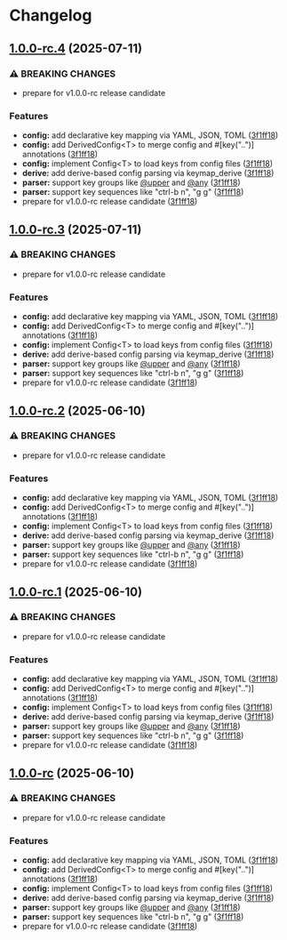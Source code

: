 # Changelog

## [1.0.0-rc.4](https://github.com/rezigned/keymap-rs/compare/keymap_parser-v1.0.0-rc.3...keymap_parser-v1.0.0-rc.4) (2025-07-11)


### ⚠ BREAKING CHANGES

* prepare for v1.0.0-rc release candidate

### Features

* **config:** add declarative key mapping via YAML, JSON, TOML ([3f1ff18](https://github.com/rezigned/keymap-rs/commit/3f1ff18716b6dec0effb517c68e8ea653e0231ff))
* **config:** add DerivedConfig&lt;T&gt; to merge config and #[key("..")] annotations ([3f1ff18](https://github.com/rezigned/keymap-rs/commit/3f1ff18716b6dec0effb517c68e8ea653e0231ff))
* **config:** implement Config&lt;T&gt; to load keys from config files ([3f1ff18](https://github.com/rezigned/keymap-rs/commit/3f1ff18716b6dec0effb517c68e8ea653e0231ff))
* **derive:** add derive-based config parsing via keymap_derive ([3f1ff18](https://github.com/rezigned/keymap-rs/commit/3f1ff18716b6dec0effb517c68e8ea653e0231ff))
* **parser:** support key groups like [@upper](https://github.com/upper) and [@any](https://github.com/any) ([3f1ff18](https://github.com/rezigned/keymap-rs/commit/3f1ff18716b6dec0effb517c68e8ea653e0231ff))
* **parser:** support key sequences like "ctrl-b n", "g g" ([3f1ff18](https://github.com/rezigned/keymap-rs/commit/3f1ff18716b6dec0effb517c68e8ea653e0231ff))
* prepare for v1.0.0-rc release candidate ([3f1ff18](https://github.com/rezigned/keymap-rs/commit/3f1ff18716b6dec0effb517c68e8ea653e0231ff))

## [1.0.0-rc.3](https://github.com/rezigned/keymap-rs/compare/keymap_parser-v1.0.0-rc.2...keymap_parser-v1.0.0-rc.3) (2025-07-11)


### ⚠ BREAKING CHANGES

* prepare for v1.0.0-rc release candidate

### Features

* **config:** add declarative key mapping via YAML, JSON, TOML ([3f1ff18](https://github.com/rezigned/keymap-rs/commit/3f1ff18716b6dec0effb517c68e8ea653e0231ff))
* **config:** add DerivedConfig&lt;T&gt; to merge config and #[key("..")] annotations ([3f1ff18](https://github.com/rezigned/keymap-rs/commit/3f1ff18716b6dec0effb517c68e8ea653e0231ff))
* **config:** implement Config&lt;T&gt; to load keys from config files ([3f1ff18](https://github.com/rezigned/keymap-rs/commit/3f1ff18716b6dec0effb517c68e8ea653e0231ff))
* **derive:** add derive-based config parsing via keymap_derive ([3f1ff18](https://github.com/rezigned/keymap-rs/commit/3f1ff18716b6dec0effb517c68e8ea653e0231ff))
* **parser:** support key groups like [@upper](https://github.com/upper) and [@any](https://github.com/any) ([3f1ff18](https://github.com/rezigned/keymap-rs/commit/3f1ff18716b6dec0effb517c68e8ea653e0231ff))
* **parser:** support key sequences like "ctrl-b n", "g g" ([3f1ff18](https://github.com/rezigned/keymap-rs/commit/3f1ff18716b6dec0effb517c68e8ea653e0231ff))
* prepare for v1.0.0-rc release candidate ([3f1ff18](https://github.com/rezigned/keymap-rs/commit/3f1ff18716b6dec0effb517c68e8ea653e0231ff))

## [1.0.0-rc.2](https://github.com/rezigned/keymap-rs/compare/keymap_parser-v1.0.0-rc.1...keymap_parser-v1.0.0-rc.2) (2025-06-10)


### ⚠ BREAKING CHANGES

* prepare for v1.0.0-rc release candidate

### Features

* **config:** add declarative key mapping via YAML, JSON, TOML ([3f1ff18](https://github.com/rezigned/keymap-rs/commit/3f1ff18716b6dec0effb517c68e8ea653e0231ff))
* **config:** add DerivedConfig&lt;T&gt; to merge config and #[key("..")] annotations ([3f1ff18](https://github.com/rezigned/keymap-rs/commit/3f1ff18716b6dec0effb517c68e8ea653e0231ff))
* **config:** implement Config&lt;T&gt; to load keys from config files ([3f1ff18](https://github.com/rezigned/keymap-rs/commit/3f1ff18716b6dec0effb517c68e8ea653e0231ff))
* **derive:** add derive-based config parsing via keymap_derive ([3f1ff18](https://github.com/rezigned/keymap-rs/commit/3f1ff18716b6dec0effb517c68e8ea653e0231ff))
* **parser:** support key groups like [@upper](https://github.com/upper) and [@any](https://github.com/any) ([3f1ff18](https://github.com/rezigned/keymap-rs/commit/3f1ff18716b6dec0effb517c68e8ea653e0231ff))
* **parser:** support key sequences like "ctrl-b n", "g g" ([3f1ff18](https://github.com/rezigned/keymap-rs/commit/3f1ff18716b6dec0effb517c68e8ea653e0231ff))
* prepare for v1.0.0-rc release candidate ([3f1ff18](https://github.com/rezigned/keymap-rs/commit/3f1ff18716b6dec0effb517c68e8ea653e0231ff))

## [1.0.0-rc.1](https://github.com/rezigned/keymap-rs/compare/keymap_parser-v1.0.0-rc...keymap_parser-v1.0.0-rc.1) (2025-06-10)


### ⚠ BREAKING CHANGES

* prepare for v1.0.0-rc release candidate

### Features

* **config:** add declarative key mapping via YAML, JSON, TOML ([3f1ff18](https://github.com/rezigned/keymap-rs/commit/3f1ff18716b6dec0effb517c68e8ea653e0231ff))
* **config:** add DerivedConfig&lt;T&gt; to merge config and #[key("..")] annotations ([3f1ff18](https://github.com/rezigned/keymap-rs/commit/3f1ff18716b6dec0effb517c68e8ea653e0231ff))
* **config:** implement Config&lt;T&gt; to load keys from config files ([3f1ff18](https://github.com/rezigned/keymap-rs/commit/3f1ff18716b6dec0effb517c68e8ea653e0231ff))
* **derive:** add derive-based config parsing via keymap_derive ([3f1ff18](https://github.com/rezigned/keymap-rs/commit/3f1ff18716b6dec0effb517c68e8ea653e0231ff))
* **parser:** support key groups like [@upper](https://github.com/upper) and [@any](https://github.com/any) ([3f1ff18](https://github.com/rezigned/keymap-rs/commit/3f1ff18716b6dec0effb517c68e8ea653e0231ff))
* **parser:** support key sequences like "ctrl-b n", "g g" ([3f1ff18](https://github.com/rezigned/keymap-rs/commit/3f1ff18716b6dec0effb517c68e8ea653e0231ff))
* prepare for v1.0.0-rc release candidate ([3f1ff18](https://github.com/rezigned/keymap-rs/commit/3f1ff18716b6dec0effb517c68e8ea653e0231ff))

## [1.0.0-rc](https://github.com/rezigned/keymap-rs/compare/keymap_parser-v0.4.1...keymap_parser-v1.0.0-rc) (2025-06-10)


### ⚠ BREAKING CHANGES

* prepare for v1.0.0-rc release candidate

### Features

* **config:** add declarative key mapping via YAML, JSON, TOML ([3f1ff18](https://github.com/rezigned/keymap-rs/commit/3f1ff18716b6dec0effb517c68e8ea653e0231ff))
* **config:** add DerivedConfig&lt;T&gt; to merge config and #[key("..")] annotations ([3f1ff18](https://github.com/rezigned/keymap-rs/commit/3f1ff18716b6dec0effb517c68e8ea653e0231ff))
* **config:** implement Config&lt;T&gt; to load keys from config files ([3f1ff18](https://github.com/rezigned/keymap-rs/commit/3f1ff18716b6dec0effb517c68e8ea653e0231ff))
* **derive:** add derive-based config parsing via keymap_derive ([3f1ff18](https://github.com/rezigned/keymap-rs/commit/3f1ff18716b6dec0effb517c68e8ea653e0231ff))
* **parser:** support key groups like [@upper](https://github.com/upper) and [@any](https://github.com/any) ([3f1ff18](https://github.com/rezigned/keymap-rs/commit/3f1ff18716b6dec0effb517c68e8ea653e0231ff))
* **parser:** support key sequences like "ctrl-b n", "g g" ([3f1ff18](https://github.com/rezigned/keymap-rs/commit/3f1ff18716b6dec0effb517c68e8ea653e0231ff))
* prepare for v1.0.0-rc release candidate ([3f1ff18](https://github.com/rezigned/keymap-rs/commit/3f1ff18716b6dec0effb517c68e8ea653e0231ff))

